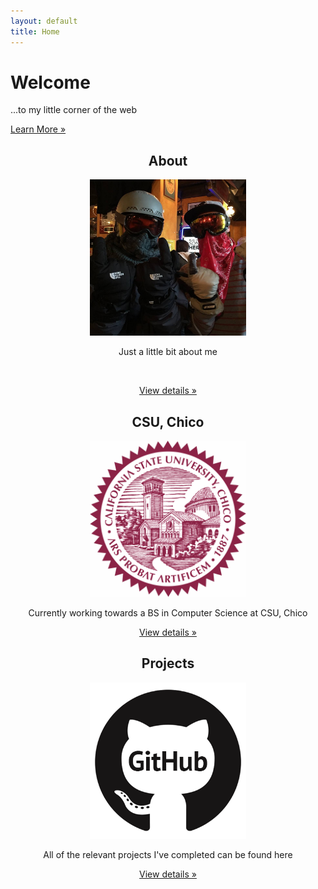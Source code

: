 ```yaml
---
layout: default
title: Home
---
```


<div class="hero-unit">
<h1>Welcome</h1>
<p>...to my little corner of the web</p>
<!-- <p>...to my little corner of the web</p> -->
<p><a class="btn btn-primary btn-large" href = "/work.html">Learn More &raquo; </a></p></div>

<div class="row">
<!-- Main hero unit for a primary marketing message or call to action -->

<p><div class="span4">
<center>
<h2>About</h2>
<a href="/about.html"><img src="Data/media/images/facebook.jpg" height="250" width="250" class="thumbnail" /></a>
<p>Just a little bit about me</p>
<br>
<p><a class="btn" href="/about.html">View details &raquo;</a></p>
</center>
</div>
<div class="span4">
<center>
<h2>CSU, Chico</h2>
<a href="/school.html"><img src="Data/media/images/chico.jpg" height="250" width="250" class="thumbnail" /></a>
<p>Currently working towards a BS in Computer Science at CSU, Chico</p>
<p><a class="btn" href="/school.html">View details &raquo;</a></p>
</center>
</div>
<div class="span4">
<center>
<h2>Projects</h2>
<a href="/projects.html"><img src="Data/media/images/github.gif" height="250" width="250" class="thumbnail" /></a>
<p>All of the relevant projects I've completed can be found here</p> <!-- ' -->
<p><a class="btn" href="/projects.html">View details &raquo;</a></p>
</center>
</div></p></div> 


